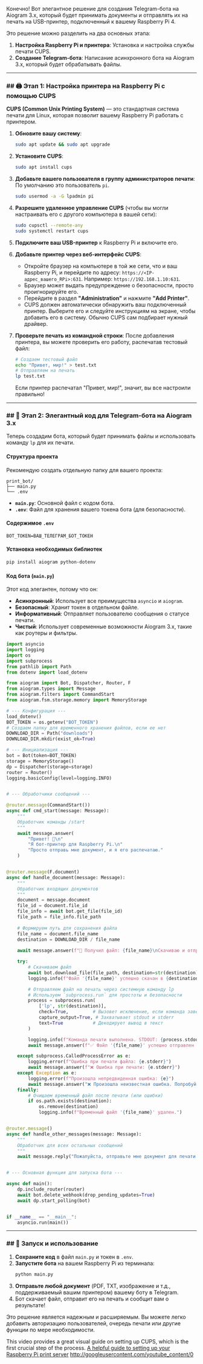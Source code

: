 Конечно\! Вот элегантное решение для создания Telegram-бота на Aiogram 3.x, который будет принимать документы и отправлять их на печать на USB-принтер, подключенный к вашему Raspberry Pi 4.

Это решение можно разделить на два основных этапа:

1.  **Настройка Raspberry Pi и принтера**: Установка и настройка службы печати CUPS.
2.  **Создание Telegram-бота**: Написание асинхронного бота на Aiogram 3.x, который будет обрабатывать файлы.

-----

### \#\# 🖨️ Этап 1: Настройка принтера на Raspberry Pi с помощью CUPS

**CUPS (Common Unix Printing System)** — это стандартная система печати для Linux, которая позволит вашему Raspberry Pi работать с принтером.

1.  **Обновите вашу систему**:

    ```bash
    sudo apt update && sudo apt upgrade
    ```

2.  **Установите CUPS**:

    ```bash
    sudo apt install cups
    ```

3.  **Добавьте вашего пользователя в группу администраторов печати**: По умолчанию это пользователь `pi`.

    ```bash
    sudo usermod -a -G lpadmin pi
    ```

4.  **Разрешите удаленное управление CUPS** (чтобы вы могли настраивать его с другого компьютера в вашей сети):

    ```bash
    sudo cupsctl --remote-any
    sudo systemctl restart cups
    ```

5.  **Подключите ваш USB-принтер** к Raspberry Pi и включите его.

6.  **Добавьте принтер через веб-интерфейс CUPS**:

      * Откройте браузер на компьютере в той же сети, что и ваш Raspberry Pi, и перейдите по адресу: `https://<IP-адрес_вашего_RPi>:631`. Например: `https://192.168.1.10:631`.
      * Браузер может выдать предупреждение о безопасности, просто проигнорируйте его.
      * Перейдите в раздел **"Administration"** и нажмите **"Add Printer"**.
      * CUPS должен автоматически обнаружить ваш подключенный принтер. Выберите его и следуйте инструкциям на экране, чтобы добавить его в систему. Обычно CUPS сам подбирает нужный драйвер.

7.  **Проверьте печать из командной строки**: После добавления принтера, вы можете проверить его работу, распечатав тестовый файл:

    ```bash
    # Создаем тестовый файл
    echo "Привет, мир!" > test.txt
    # Отправляем на печать
    lp test.txt
    ```

    Если принтер распечатал "Привет, мир\!", значит, вы все настроили правильно\!

-----

### \#\# 🤖 Этап 2: Элегантный код для Telegram-бота на Aiogram 3.x

Теперь создадим бота, который будет принимать файлы и использовать команду `lp` для их печати.

#### **Структура проекта**

Рекомендую создать отдельную папку для вашего проекта:

```
print_bot/
├── main.py
└── .env
```

  * **`main.py`**: Основной файл с кодом бота.
  * **`.env`**: Файл для хранения вашего токена бота (для безопасности).

#### **Содержимое `.env`**

```
BOT_TOKEN=ВАШ_ТЕЛЕГРАМ_БОТ_ТОКЕН
```

#### **Установка необходимых библиотек**

```bash
pip install aiogram python-dotenv
```

#### **Код бота (`main.py`)**

Этот код элегантен, потому что он:

  * **Асинхронный**: Использует все преимущества `asyncio` и `aiogram`.
  * **Безопасный**: Хранит токен в отдельном файле.
  * **Информативный**: Отправляет пользователю сообщения о статусе печати.
  * **Чистый**: Использует современные возможности Aiogram 3.x, такие как роутеры и фильтры.

<!-- end list -->

```python
import asyncio
import logging
import os
import subprocess
from pathlib import Path
from dotenv import load_dotenv

from aiogram import Bot, Dispatcher, Router, F
from aiogram.types import Message
from aiogram.filters import CommandStart
from aiogram.fsm.storage.memory import MemoryStorage

# --- Конфигурация ---
load_dotenv()
BOT_TOKEN = os.getenv("BOT_TOKEN")
# Создаем папку для временного хранения файлов, если ее нет
DOWNLOAD_DIR = Path("downloads")
DOWNLOAD_DIR.mkdir(exist_ok=True)

# --- Инициализация ---
bot = Bot(token=BOT_TOKEN)
storage = MemoryStorage()
dp = Dispatcher(storage=storage)
router = Router()
logging.basicConfig(level=logging.INFO)


# --- Обработчики сообщений ---

@router.message(CommandStart())
async def cmd_start(message: Message):
    """
    Обработчик команды /start
    """
    await message.answer(
        "Привет! 👋\n"
        "Я бот-принтер для Raspberry Pi.\n"
        "Просто отправь мне документ, и я его распечатаю."
    )


@router.message(F.document)
async def handle_document(message: Message):
    """
    Обработчик входящих документов
    """
    document = message.document
    file_id = document.file_id
    file_info = await bot.get_file(file_id)
    file_path = file_info.file_path
    
    # Формируем путь для сохранения файла
    file_name = document.file_name
    destination = DOWNLOAD_DIR / file_name
    
    await message.answer(f"📄 Получил файл: {file_name}\nСкачиваю и отправляю на печать...")

    try:
        # Скачиваем файл
        await bot.download_file(file_path, destination=str(destination))
        logging.info(f"Файл '{file_name}' успешно скачан в {destination}")

        # Отправляем файл на печать через системную команду lp
        # Используем `subprocess.run` для простоты и безопасности
        process = subprocess.run(
            ['lp', str(destination)],
            check=True,         # Вызовет исключение, если команда завершится с ошибкой
            capture_output=True, # Захватывает stdout и stderr
            text=True           # Декодирует вывод в текст
        )

        logging.info(f"Команда печати выполнена. STDOUT: {process.stdout}")
        await message.answer(f"✅ Файл '{file_name}' успешно отправлен на печать!")

    except subprocess.CalledProcessError as e:
        logging.error(f"Ошибка при печати файла: {e.stderr}")
        await message.answer(f"❌ Ошибка при печати: {e.stderr}")
    except Exception as e:
        logging.error(f"Произошла непредвиденная ошибка: {e}")
        await message.answer("❌ Произошла неизвестная ошибка. Попробуйте еще раз.")
    finally:
        # Очищаем временный файл после печати (или ошибки)
        if os.path.exists(destination):
            os.remove(destination)
            logging.info(f"Временный файл '{file_name}' удален.")


@router.message()
async def handle_other_messages(message: Message):
    """
    Обработчик для всех остальных сообщений
    """
    await message.reply("Пожалуйста, отправьте мне документ для печати.")


# --- Основная функция для запуска бота ---

async def main():
    dp.include_router(router)
    await bot.delete_webhook(drop_pending_updates=True)
    await dp.start_polling(bot)


if __name__ == "__main__":
    asyncio.run(main())
```

-----

### \#\# 🚀 Запуск и использование

1.  **Сохраните код** в файл `main.py` и токен в `.env`.
2.  **Запустите бота** на вашем Raspberry Pi из терминала:
    ```bash
    python main.py
    ```
3.  **Отправьте любой документ** (PDF, TXT, изображение и т.д., поддерживаемый вашим принтером) вашему боту в Telegram.
4.  Бот скачает файл, отправит его на печать и сообщит вам о результате\!

Это решение является надежным и расширяемым. Вы можете легко добавить авторизацию пользователей, очередь печати или другие функции по мере необходимости.

This video provides a great visual guide on setting up CUPS, which is the first crucial step of the process.
[A helpful guide to setting up your Raspberry Pi print server](https://www.youtube.com/watch?v=8CG1nrrsY2w)
http://googleusercontent.com/youtube_content/0
